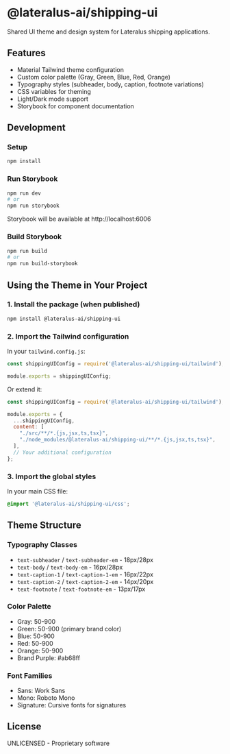 # @lateralus-ai/shipping-ui

Shared UI theme and design system for Lateralus shipping applications.

## Features

- Material Tailwind theme configuration
- Custom color palette (Gray, Green, Blue, Red, Orange)
- Typography styles (subheader, body, caption, footnote variations)
- CSS variables for theming
- Light/Dark mode support
- Storybook for component documentation

## Development

### Setup

```bash
npm install
```

### Run Storybook

```bash
npm run dev
# or
npm run storybook
```

Storybook will be available at http://localhost:6006

### Build Storybook

```bash
npm run build
# or
npm run build-storybook
```

## Using the Theme in Your Project

### 1. Install the package (when published)

```bash
npm install @lateralus-ai/shipping-ui
```

### 2. Import the Tailwind configuration

In your `tailwind.config.js`:

```javascript
const shippingUIConfig = require('@lateralus-ai/shipping-ui/tailwind');

module.exports = shippingUIConfig;
```

Or extend it:

```javascript
const shippingUIConfig = require('@lateralus-ai/shipping-ui/tailwind');

module.exports = {
  ...shippingUIConfig,
  content: [
    "./src/**/*.{js,jsx,ts,tsx}",
    "./node_modules/@lateralus-ai/shipping-ui/**/*.{js,jsx,ts,tsx}",
  ],
  // Your additional configuration
};
```

### 3. Import the global styles

In your main CSS file:

```css
@import '@lateralus-ai/shipping-ui/css';
```

## Theme Structure

### Typography Classes

- `text-subheader` / `text-subheader-em` - 18px/28px
- `text-body` / `text-body-em` - 16px/28px
- `text-caption-1` / `text-caption-1-em` - 16px/22px
- `text-caption-2` / `text-caption-2-em` - 14px/20px
- `text-footnote` / `text-footnote-em` - 13px/17px

### Color Palette

- Gray: 50-900
- Green: 50-900 (primary brand color)
- Blue: 50-900
- Red: 50-900
- Orange: 50-900
- Brand Purple: #ab68ff

### Font Families

- Sans: Work Sans
- Mono: Roboto Mono
- Signature: Cursive fonts for signatures

## License

UNLICENSED - Proprietary software